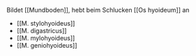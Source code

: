 Bildet [[Mundboden]], hebt beim Schlucken [[Os hyoideum]] an
- [[M. stylohyoideus]]
- [[M. digastricus]]
- [[M. mylohyoideus]]
- [[M. geniohyoideus]]